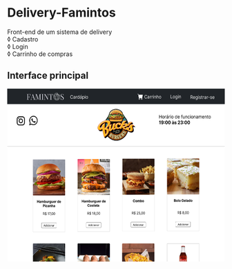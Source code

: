 # Delivery-Famintos
Front-end de um sistema de delivery <br>
◊ Cadastro <br> ◊ Login <br> ◊ Carrinho de compras 



## Interface principal
<img src="https://github.com/gifdegatinho/Delivery-Famintos/blob/main/www/images/Interface%20principal.png" height="400" width="700">
